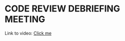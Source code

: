 # CODE REVIEW DEBRIEFING MEETING
Link to video: [Click me](https://www.dropbox.com/s/r89ykm3ox1fud36/Code%20Review%20.mov?dl=0)
